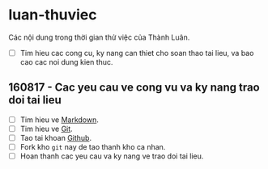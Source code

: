 # luan-thuviec
Các nội dung trong thời gian thử việc của Thành Luân.

- [ ] Tim hieu cac cong cu, ky nang can thiet cho soan thao tai lieu, va bao cao cac noi dung kien thuc.

## 160817 - Cac yeu cau ve cong vu va ky nang trao doi tai lieu

- [ ] Tim hieu ve [Markdown](https://daringfireball.net/projects/markdown/).
- [ ] Tim hieu ve [Git](http://git-scm.org).
- [ ] Tao tai khoan [Github](https://github.com).
- [ ] Fork kho `git` nay de tao thanh kho ca nhan.
- [ ] Hoan thanh cac yeu cau va ky nang ve trao doi tai lieu.
